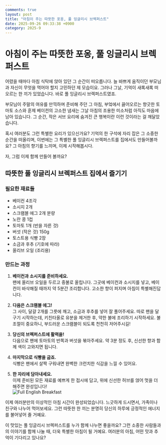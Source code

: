 ```yaml
---
comments: true
layout: post
title: "아침이 주는 따뜻한 포옹, 풀 잉글리시 브렉퍼스트"
date: 2025-09-26 09:33:38 +0900
category: 2025-9
---
```


# 아침이 주는 따뜻한 포옹, 풀 잉글리시 브렉퍼스트

어렸을 때마다 아침 식탁에 앉아 있던 그 순간이 떠오릅니다. 늘 바쁘게 움직이던 부모님과 자신이 무엇을 먹어야 할지 고민하던 제 모습이요. 그러나 그날, 기억이 새록새록 떠오르는 한 끼가 있었습니다. 바로 풀 잉글리시 브렉퍼스트였죠. 

부모님이 주말의 여유를 만끽하며 준비해 주던 그 아침, 부엌에서 끓어오르는 향긋한 토마토 소스와 훈제 베이컨의 고소한 냄새는 그날 아침의 조용한 미소처럼 아직도 마음에 남아 있습니다. 그 순간, 작은 서브 요리에 숨겨진 큰 행복이란 이런 것이라는 걸 깨달았습니다.

혹시 여러분도 그런 특별한 요리가 있으신가요? 기억의 한 구석에 자리 잡은 그 소중한 순간을 떠올리며, 이번에는 그 특별한 풀 잉글리시 브렉퍼스트를 집에서도 만들어볼까요? 그 아침의 향기를 느끼며, 이제 시작해봅시다.

자, 그럼 이제 함께 만들어 볼까요?

## 따뜻한 풀 잉글리시 브렉퍼스트 집에서 즐기기

### 필요한 재료들

- 베이컨 4조각
- 소시지 2개
- 스크램블 에그 2개 분량
- 노란 콩 1컵
- 토마토 1개 (반을 자른 것)
- 버섯 (작은 것) 150g
- 토스트용 식빵 2장
- 소금과 후추 (기호에 따라)
- 올리브 오일 (조리용)

### 만드는 과정

1. **베이컨과 소시지를 준비하세요.**  
   팬에 올리브 오일을 두르고 중불로 올립니다. 그곳에 베이컨과 소시지를 넣고, 베이컨이 바삭해질 때까지 약 5분간 조리합니다. 고소한 향이 퍼지며 아침이 특별해진답니다.

2. **다음은 스크램블 에그!**  
   그 사이, 달걀 2개를 그릇에 깨고, 소금과 후추를 넣어 잘 풀어주세요. 따로 팬을 달구기 시작하는데, 키친타올로 유분을 제거한 후, 약한 불에 조리하기 시작하세요. 불 조절이 중요하니, 부드러운 스크램블이 되도록 천천히 저어주시길!

3. **당신의 브렉퍼스트에 활력을!**  
   다음으로 팬에 토마토의 반쪽과 버섯을 볶아주세요. 약 3분 정도 후, 신선한 향과 함께 색이 고와지면 됩니다.

4. **마지막으로 식빵을 굽죠.**  
   식빵은 팬에서 살짝 구워내면 완벽한 크런치한 식감을 느낄 수 있어요. 

5. **한 자리에 담아내세요.**  
   이제 준비된 모든 재료를 예쁘게 한 접시에 담고, 위에 신선한 허브를 얹어 멋을 더해주면 완성입니다!  
   ![Full English Breakfast](https://www.themealdb.com/images/media/meals/sqrtwu1511721265.jpg)

이제 여러분만의 이상적인 아침 시간이 완성되었습니다. 느긋하게 드시면서, 가족이나 친구와 나누어 먹어보세요. 그런 따뜻한 한 끼는 분명히 당신의 하루에 긍정적인 에너지를 불어넣어 줄 거예요. 

이 맛있는 풀 잉글리시 브렉퍼스트를 누가 함께 나누면 좋을까요? 그런 소중한 사람들과의 이야기를 함께 나눌 때, 더욱 특별한 아침이 될 거예요. 여러분의 아침, 어떤 맛과 추억이 기다리고 있나요?